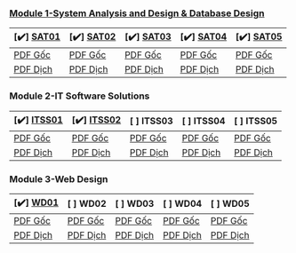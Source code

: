 ### [Module 1-System Analysis and Design & Database Design](https://youtube.com/playlist?list=PLMkkahCVDnIsCtcrDMvxNGat3pKiGikt2 "Features")

                    
 [✔️] [SAT01](https://github.com/ANTU-ALT-F4/SAT01)  | [✔️]  [SAT02](https://github.com/ANTU-ALT-F4/SAT02) |  [✔️] [SAT03](https://github.com/ANTU-ALT-F4/SAT03) | [✔️]  [SAT04](https://github.com/ANTU-ALT-F4/SAT04) |  [✔️] [SAT05](https://github.com/ANTU-ALT-F4/SAT05)
------------- | ------------- | ------------- | ------------- | ------------- 
[PDF Gốc](https://github.com/ANTU-ALT-F4/WorkSkills/blob/1ed8d39c0cdb508dff96de8c3e4c7f24eb34e1e3/modul1/System%20Analysis%20and%20Design%20&%20Database%20Design%20-%20SAT01.pdf) |[PDF Gốc](https://github.com/ANTU-ALT-F4/WorkSkills/blob/60d8e2547bc38e5fe2053c695d3786ba1ab03cb6/modul1/System%20Analysis%20and%20Design%20&%20Database%20Design%20-%20SAT02.pdf) |  [PDF Gốc](https://github.com/ANTU-ALT-F4/WorkSkills/blob/1ed8d39c0cdb508dff96de8c3e4c7f24eb34e1e3/modul1/System%20Analysis%20and%20Design%20&%20Database%20Design%20-%20SAT03.pdf) |  [PDF Gốc](https://github.com/ANTU-ALT-F4/WorkSkills/blob/1ed8d39c0cdb508dff96de8c3e4c7f24eb34e1e3/modul1/System%20Analysis%20and%20Design%20&%20Database%20Design%20-%20SAT04.pdf) |  [PDF Gốc](https://github.com/ANTU-ALT-F4/WorkSkills/blob/1ed8d39c0cdb508dff96de8c3e4c7f24eb34e1e3/modul1/System%20Analysis%20and%20Design%20&%20Database%20Design%20-%20SAT05.pdf) 
[PDF Dịch](https://github.com/ANTU-ALT-F4/WorkSkills/blob/1ed8d39c0cdb508dff96de8c3e4c7f24eb34e1e3/modul1/System%20Analysis%20and%20Design%20&%20Database%20Design%20-%20SAT01-D%E1%BB%8Bch.pdf) |  [PDF Dịch](https://github.com/ANTU-ALT-F4/WorkSkills/blob/1ed8d39c0cdb508dff96de8c3e4c7f24eb34e1e3/modul1/System%20Analysis%20and%20Design%20&%20Database%20Design%20-%20SAT02-D%E1%BB%8Bch.pdf) |  [PDF Dịch](https://github.com/ANTU-ALT-F4/WorkSkills/blob/1ed8d39c0cdb508dff96de8c3e4c7f24eb34e1e3/modul1/System%20Analysis%20and%20Design%20&%20Database%20Design%20-%20SAT03-D%E1%BB%8Bch.pdf) |  [PDF Dịch](https://github.com/ANTU-ALT-F4/WorkSkills/blob/1ed8d39c0cdb508dff96de8c3e4c7f24eb34e1e3/modul1/System%20Analysis%20and%20Design%20&%20Database%20Design%20-%20SAT04-D%E1%BB%8Bch.pdf) |  [PDF Dịch](https://github.com/ANTU-ALT-F4/WorkSkills/blob/1ed8d39c0cdb508dff96de8c3e4c7f24eb34e1e3/modul1/System%20Analysis%20and%20Design%20&%20Database%20Design%20-%20SAT05-D%E1%BB%8Bch.pdf)

### Module 2-IT Software Solutions
                    
 [✔️] [ITSS01](https://github.com/ANTU-ALT-F4/ITSS01/tree/main)  |  [✔️] [ITSS02](https://github.com/ANTU-ALT-F4/ITSS02) | [ ]  ITSS03 |  [ ] ITSS04 | [ ]  ITSS05
------------- | ------------- | ------------- | ------------- | ------------- 
[PDF Gốc](https://github.com/ANTU-ALT-F4/WorkSkills/blob/0b69717a69994161ea5cc7da0ac45b7a8fa6c6da/modul2/IT%20Software%20Solutions-ITSS01.pdf) | [PDF Gốc](https://github.com/ANTU-ALT-F4/WorkSkills/blob/0b69717a69994161ea5cc7da0ac45b7a8fa6c6da/modul2/IT%20Software%20Solutions-ITSS02.pdf) |  [PDF Gốc](https://github.com/ANTU-ALT-F4/WorkSkills/blob/0b69717a69994161ea5cc7da0ac45b7a8fa6c6da/modul2/IT%20Software%20Solutions-ITSS03.pdf) |  [PDF Gốc](https://github.com/ANTU-ALT-F4/WorkSkills/blob/0b69717a69994161ea5cc7da0ac45b7a8fa6c6da/modul2/IT%20Software%20Solutions-ITSS04.pdf) |  [PDF Gốc](https://github.com/ANTU-ALT-F4/WorkSkills/blob/0b69717a69994161ea5cc7da0ac45b7a8fa6c6da/modul2/IT%20Software%20Solutions-ITSS05.pdf)
[PDF Dịch](https://github.com/ANTU-ALT-F4/WorkSkills/blob/0b69717a69994161ea5cc7da0ac45b7a8fa6c6da/modul2/IT%20Software%20Solutions-ITSS01-D%E1%BB%8Bch.pdf) |  [PDF Dịch](https://github.com/ANTU-ALT-F4/WorkSkills/blob/0b69717a69994161ea5cc7da0ac45b7a8fa6c6da/modul2/IT%20Software%20Solutions-ITSS02-D%E1%BB%8Bch.pdf) |  [PDF Dịch](https://github.com/ANTU-ALT-F4/WorkSkills/blob/0b69717a69994161ea5cc7da0ac45b7a8fa6c6da/modul2/IT%20Software%20Solutions-ITSS03-D%E1%BB%8Bch.pdf) |  [PDF Dịch](https://github.com/ANTU-ALT-F4/WorkSkills/blob/0b69717a69994161ea5cc7da0ac45b7a8fa6c6da/modul2/IT%20Software%20Solutions-ITSS04-D%E1%BB%8Bch.pdf) |  [PDF Dịch](https://github.com/ANTU-ALT-F4/WorkSkills/blob/0b69717a69994161ea5cc7da0ac45b7a8fa6c6da/modul2/IT%20Software%20Solutions-ITSS05-D%E1%BB%8Bch.pdf)

### Module 3-Web Design
                    
 [✔️] [WD01](https://github.com/ANTU-ALT-F4/WD01)  | [ ]  WD02 |  [ ] WD03 |  [ ] WD04 |  [ ] WD05
------------- | ------------- | ------------- | ------------- | ------------- 
[PDF Gốc](https://github.com/ANTU-ALT-F4/WorkSkills/blob/398ab15285cfd10182cc0d19c8af82b3686945ea/modul3/Module%201%20-%20Web%20Design%20-%20WD01.pdf) | [PDF Gốc](https://github.com/ANTU-ALT-F4/WorkSkills/blob/398ab15285cfd10182cc0d19c8af82b3686945ea/modul3/Module%201%20-%20Web%20Design%20-%20WD02.pdf) |  [PDF Gốc](https://github.com/ANTU-ALT-F4/WorkSkills/blob/398ab15285cfd10182cc0d19c8af82b3686945ea/modul3/Module%201%20-%20Web%20Design%20-%20WD03.pdf) |  [PDF Gốc](https://github.com/ANTU-ALT-F4/WorkSkills/blob/398ab15285cfd10182cc0d19c8af82b3686945ea/modul3/Module%201%20-%20Web%20Design%20-%20WD04.pdf) |  [PDF Gốc](https://github.com/ANTU-ALT-F4/WorkSkills/blob/398ab15285cfd10182cc0d19c8af82b3686945ea/modul3/Module%201%20-%20Web%20Design%20-%20WD05.pdf)
[PDF Dịch](https://github.com/ANTU-ALT-F4/WorkSkills/blob/398ab15285cfd10182cc0d19c8af82b3686945ea/modul3/Module%201%20-%20Web%20Design%20-%20WD01-D%E1%BB%8Bch.pdf) |  [PDF Dịch](https://github.com/ANTU-ALT-F4/WorkSkills/blob/398ab15285cfd10182cc0d19c8af82b3686945ea/modul3/Module%201%20-%20Web%20Design%20-%20WD02-D%E1%BB%8Bch.pdf) |  [PDF Dịch](https://github.com/ANTU-ALT-F4/WorkSkills/blob/398ab15285cfd10182cc0d19c8af82b3686945ea/modul3/Module%201%20-%20Web%20Design%20-%20WD03-D%E1%BB%8Bch.pdf) |  [PDF Dịch](https://github.com/ANTU-ALT-F4/WorkSkills/blob/398ab15285cfd10182cc0d19c8af82b3686945ea/modul3/Module%201%20-%20Web%20Design%20-%20WD04-D%E1%BB%8Bch.pdf) |  [PDF Dịch](https://github.com/ANTU-ALT-F4/WorkSkills/blob/main/modul3/Module%201%20-%20Web%20Design%20-%20WD05-D%E1%BB%8Bch.pdf)
